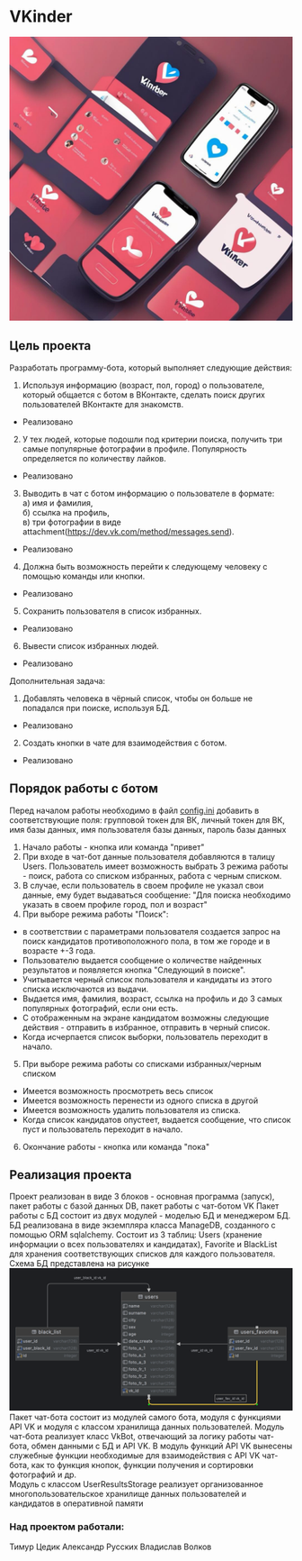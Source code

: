 # VKinder

![img.png](img.png)

## Цель проекта

Разработать программу-бота, который выполняет следующие действия:

1. Используя информацию (возраст, пол, город) о пользователе, который общается с ботом в ВКонтакте, сделать поиск других
   пользователей ВКонтакте для знакомств.

- Реализовано

2. У тех людей, которые подошли под критерии поиска, получить три самые популярные фотографии в профиле. Популярность
   определяется по количеству лайков.

- Реализовано

3. Выводить в чат с ботом информацию о пользователе в формате:  
   а) имя и фамилия,  
   б) ссылка на профиль,  
   в) три фотографии в виде attachment(https://dev.vk.com/method/messages.send).

- Реализовано

4. Должна быть возможность перейти к следующему человеку с помощью команды или кнопки.

- Реализовано

5. Сохранить пользователя в список избранных.

- Реализовано

6. Вывести список избранных людей.

- Реализовано

Дополнительная задача:

1. Добавлять человека в чёрный список, чтобы он больше не попадался при поиске, используя БД.

- Реализовано

2. Создать кнопки в чате для взаимодействия с ботом.

- Реализовано


## Порядок работы с ботом

Перед началом работы необходимо в файл [config.ini](config.ini) добавить в соответствующие поля: групповой токен для ВК,
личный токен для ВК, имя базы данных, имя пользователя базы данных, пароль базы данных

1. Начало работы - кнопка или команда "привет"
2. При входе в чат-бот данные пользователя добавляются в талицу Users. Пользователь имеет возможность выбрать 3 режима
   работы - поиск, работа со списком избранных, работа с черным списком.
3. В случае, если пользователь в своем профиле не указал свои данные, ему будет выдаваться сообщение: "Для поиска
   необходимо указать в своем профиле город, пол и возраст"
4. При выборе режима работы "Поиск":

- в соответствии с параметрами пользователя создается запрос на поиск кандидатов противоположного пола, в том же городе
  и в возрасте +-3 года.
- Пользователю выдается сообщение о количестве найденных результатов и появляется кнопка "Следующий в поиске".
- Учитывается черный список пользователя и кандидаты из этого списка исключаются из выдачи.
- Выдается имя, фамилия, возраст, ссылка на профиль и до 3 самых популярных фотографий, если они есть.
- С отображенным на экране кандидатом возможны следующие действия - отправить в избранное, отправить в черный список.
- Когда исчерпается список выборки, пользователь переходит в начало.

5. При выборе режима работы со списками избранных/черным списком

- Имеется возможность просмотреть весь список
- Имеется возможность перенести из одного списка в другой
- Имеется возможность удалить пользователя из списка.
- Когда список кандидатов опустеет, выдается сообщение, что список пуст и пользователь переходит в начало.

6. Окончание работы - кнопка или команда "пока"

## Реализация проекта

Проект реализован в виде 3 блоков - основная программа (запуск), пакет работы с базой данных DB, пакет работы с
чат-ботом VK
Пакет работы с БД состоит из двух модулей - моделью БД и менеджером БД. БД реализована в виде экземпляра класса
ManageDB, созданного с помощью ORM sqlalchemy. Состоит из 3 таблиц: Users (хранение информации о всех пользователях и
кандидатах), Favorite и BlackList для хранения соответствующих списков для каждого пользователя.  
Схема БД представлена на рисунке
![db.png](DB%2Fdb.png)
Пакет чат-бота состоит из модулей самого бота, модуля с функциями API VK и модуля с классом хранилища данных
пользователей.
Модуль чат-бота реализует класс VkBot, отвечающий за логику работы чат-бота, обмен данными с БД и API VK.
В модуль функций API VK вынесены служебные функции необходимые для взаимодействия с API VK чат-бота, как то функция
кнопок, функции получения и сортировки фотографий и др.  
Модуль с классом UserResultsStorage реализует организованное многопользовательское хранилище данных пользователей и
кандидатов в оперативной памяти

### Над проектом работали:
Тимур Цедик
Александр Русских
Владислав Волков




